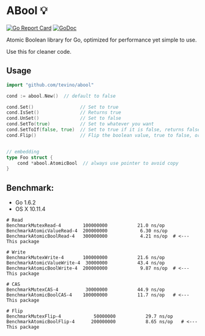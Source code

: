 # ABool :bulb:
[![Go Report Card](https://goreportcard.com/badge/github.com/tevino/abool)](https://goreportcard.com/report/github.com/tevino/abool)
[![GoDoc](https://godoc.org/github.com/tevino/abool?status.svg)](https://godoc.org/github.com/tevino/abool)

Atomic Boolean library for Go, optimized for performance yet simple to use.

Use this for cleaner code.

## Usage

```go
import "github.com/tevino/abool"

cond := abool.New()  // default to false

cond.Set()                 // Set to true
cond.IsSet()               // Returns true
cond.UnSet()               // Set to false
cond.SetTo(true)           // Set to whatever you want
cond.SetToIf(false, true)  // Set to true if it is false, returns false(not set)
cond.Flip()                // Flip the boolean value, true to false, or false to ture


// embedding
type Foo struct {
    cond *abool.AtomicBool  // always use pointer to avoid copy
}
```

## Benchmark:

- Go 1.6.2
- OS X 10.11.4

```shell
# Read
BenchmarkMutexRead-4       	100000000	        21.0 ns/op
BenchmarkAtomicValueRead-4 	200000000	         6.30 ns/op
BenchmarkAtomicBoolRead-4  	300000000	         4.21 ns/op  # <--- This package

# Write
BenchmarkMutexWrite-4      	100000000	        21.6 ns/op
BenchmarkAtomicValueWrite-4	 30000000	        43.4 ns/op
BenchmarkAtomicBoolWrite-4 	200000000	         9.87 ns/op  # <--- This package

# CAS
BenchmarkMutexCAS-4        	 30000000	        44.9 ns/op
BenchmarkAtomicBoolCAS-4   	100000000	        11.7 ns/op   # <--- This package

# Flip
BenchmarkMutexFlip-4            50000000           29.7 ns/op
BenchmarkAtomicBoolFlip-4      200000000           8.65 ns/op   # <--- This package
```

